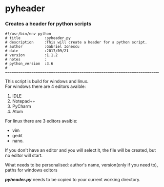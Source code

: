 # pyheader
### Creates a header for python scripts

```
#!/usr/bin/env python
# title           :pyheader.py
# description     :This will create a header for a python script.
# author          :Gabriel Ionescu
# date            :2017/09/21
# version         :1.1.2
# notes           :
# python_version  :3.6
# ==============================================================================
```

This script is build for windows and linux.  
For windows there are 4 editors avaible:
1. IDLE
2. Notepad++
3. PyCharm
4. Atom

For linux there are 3 editors avaible:
 * vim
 * gedit
 * nano.
 
If you don't have an editor and you will select it, the file will be created, but no editor will start.

What needs to be personalised: author's name, version(only if you need to), paths for windows editors

<i><b>pyheader.py</b></i> needs to be copied to your current working directory.
